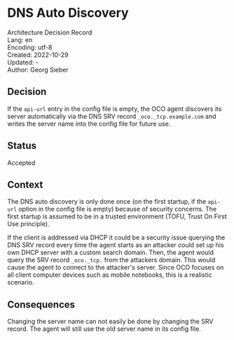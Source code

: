 # DNS Auto Discovery
Architecture Decision Record  
Lang: en  
Encoding: utf-8  
Created: 2022-10-29  
Updated: -  
Author: Georg Sieber

## Decision
If the `api-url` entry in the config file is empty, the OCO agent discovers its server automatically via the DNS SRV record `_oco._tcp.example.com` and writes the server name into the config file for future use.

## Status
Accepted

## Context
The DNS auto discovery is only done once (on the first startup, if the `api-url` option in the config file is empty) because of security concerns. The first startup is assumed to be in a trusted environment (TOFU, Trust On First Use principle).

If the client is addressed via DHCP it could be a security issue querying the DNS SRV record every time the agent starts as an attacker could set up his own DHCP server with a custom search domain. Then, the agent would query the SRV record `_oco._tcp.` from the attackers domain. This would cause the agent to connect to the attacker's server. Since OCO focuses on all client computer devices such as mobile notebooks, this is a realistic scenario.

## Consequences
Changing the server name can not easily be done by changing the SRV record. The agent will still use the old server name in its config file.
